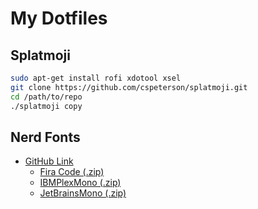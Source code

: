 # My Dotfiles

## Splatmoji

  ```bash
  sudo apt-get install rofi xdotool xsel
  git clone https://github.com/cspeterson/splatmoji.git
  cd /path/to/repo
  ./splatmoji copy
  ```

## Nerd Fonts

- [GitHub Link](https://github.com/ryanoasis/nerd-fonts/tree/master/patched-fonts)
  - [Fira Code (.zip)](https://github.com/tonsky/FiraCode/releases/download/5.2/Fira_Code_v5.2.zip)
  - [IBMPlexMono (.zip)](https://github.com/ryanoasis/nerd-fonts/releases/download/v2.1.0/IBMPlexMono.zip)
  - [JetBrainsMono (.zip)](https://github.com/ryanoasis/nerd-fonts/releases/download/v2.1.0/JetBrainsMono.zip)
